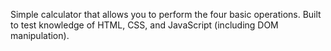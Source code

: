 Simple calculator that allows you to perform the four basic operations. Built to test knowledge of HTML, CSS, and JavaScript (including DOM manipulation).